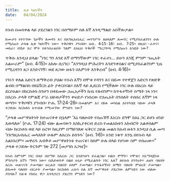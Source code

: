 ```yaml
---
title:  ሊቀ ካህናችን
date:   04/04/2024
---
```


የሱስ በመስቀል ላይ ያደረገልን ነገር በሰማይም ስለ እኛ እንዲማልድ አስችሎታል።

`ከሙታን የተነሣው ጌታችን ለመዳን እና በእግዚአብሔር መንግሥት ለዘላለም ለመኖር የሚያስፈልገንን ሁሉ የሚሰጠን ታላቁ ሊቀ ካህናችን ነው። ጥቅሶቹን ያንብቡ፡ ዕብ. 4፡15-16፣ ዕብ. 7፡25። በዚህ--ፈተና፣ መከራ፣ በሽታ እና ሞት በተንሰራፋበት ዓለም እነዚህ ጥቅሶች ማረጋገጫ የሚሰጡን እንዴት ነው?`

ጥቅሱ እንዲህ ይላል፡ “ነገር ግን እንደ እኛ በማንኛውም ነገር ተፈተነ… ይሁን እንጂ ምንም ኀጢአት አልሠራም” (ዕብ. 4፡15)። አክሎ ሲናገር፡ “እንግዲህ ምሕረትን እንድንቀበልና በሚያስፈልገንም ጊዜ የሚረዳንን ጸጋ እንድናገኝ፣ ወደ ጸጋው ዙፋን በእምነት እንቅረብ” (ዕብ. 4፡16)።

ነገሩን ቀለል አድርጎ ለማቅረብ ያህል፡ የሱስ እኛን በሞቱ የዳንን እና በደሙ የተዋጀን አድርጎ የጽድቅ ልብስ በማልበስ በዩኒቨርስ ፊት ያቀርበናል። በእኛ ላይ ሊደርስ የሚችለው ነገር ሁሉ በእርሱ ላይ ደርሶአል። በክርስቶስ ስንሆን በቀደመው ኃጢአታችን ኩነኔ የለብንም። ከጥፋተኝነት ስሜት ነጻ ነን። በእርሱ ታላቅ የምልጃ ሥራ ህይወታችንን ቀፍድዶ የነበረው የኃጢአት ሰንሰለት ተሰበረ እኛም ነጻ ወጣን። ጥቅሶቹን ያንብቡ፡ ዮሐ. 17፡24-26። `በመልካም እና በክፉ መካከል እየተካሄደ ባለው ታላቅ ተጋድሎ ክርስቶስ አጥብቆ የሚመኘው ምንድን ነው?`


“ታላቁ መሥዋዕትነት ከተጠናቀቀ በኋላም ‘እኔ ባለሁበት የሰጠኸኝ እነርሱ ደግሞ ከእኔ ጋር ይሆኑ ዘንድ እወዳለሁ’ (ዮሐ. 17፡24) ብሎ ልመናውን እስኪያቀርብ ድረስ የመልአክቱን አክብሮት አልቀበልም ብሎ ክርስቶስ ወደ ላይ ዐረገ። ከዚያም በማይገለጽ ፍቅርና ኃይል መልስ ከአብ ዙፋን እንዲህ ሲል መጣ ‘የእግዚአብሔር መላእክት ሁሉም ለእርሱ ይስገዱ’ (ዕብ. 1፡6)። አንድ ነቁጥ እንኳ በየሱስ ላይ አልነበረም። መዋረዱ አብቅቶ መሥዋዕትነቱ ተጠናቆ፣ ከስም ሁሉ በላይ የሆነው ስም ተሰጠው።” ታላቁ ተጋድሎ ትርጉም ገጽ 272 [መታገስ አጋዤ]።

`የሱስ ከምንም ነገር በላይ በሰማይ ከእርሱ ጋር እንድንሆን ይፈልጋል። የልቡ ምኞት፣ የሞቱና የአማላጅነቱ ምክንያት እኛን ማዳን ነው። በሕይወትዎ በልዩ ሁኔታ የሚፈልጉት ነገር አለ? ለየሱስ ይንገሩት። ሐዘን ባለበት እርሱ መጽናናት ያመጣል። ፍርሐት ባለበት ሰላም ያመጣል። የጥፋተኝነት ስሜት ባለበት ምህረት ያመጣል። ድክመት ባለበት ብርታት ያመጣል። ክርስቶስ ራሱን ስለ እኛ መሥዋዕት ያደረገው ለምንድን ነው ብለው ያስባሉ? በፊቱ የከበረ ዋጋ እንዲኖረን ያደረገን ምንድን ነው?`